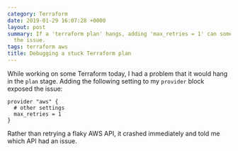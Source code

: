 ```yaml
---
category: Terraform
date: 2019-01-29 16:07:28 +0000
layout: post
summary: If a 'terraform plan' hangs, adding 'max_retries = 1' can sometimes expose
  the issue.
tags: terraform aws
title: Debugging a stuck Terraform plan
---
```


While working on some Terraform today, I had a problem that it would hang in the `plan` stage.
Adding the following setting to my `provider` block exposed the issue:

```hcl
provider "aws" {
  # other settings
  max_retries = 1
}
```

Rather than retrying a flaky AWS API, it crashed immediately and told me which API had an issue.